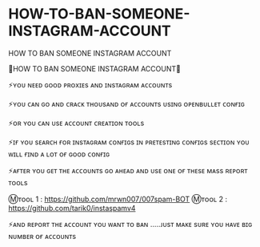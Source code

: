 # HOW-TO-BAN-SOMEONE-INSTAGRAM-ACCOUNT
HOW TO BAN SOMEONE  INSTAGRAM ACCOUNT

:beginner:HOW TO BAN SOMEONE  INSTAGRAM ACCOUNT:beginner:

:zap:ʏᴏᴜ ɴᴇᴇᴅ ɢᴏᴏᴅ ᴘʀᴏxɪᴇs ᴀɴᴅ ɪɴsᴛᴀɢʀᴀᴍ ᴀᴄᴄᴏᴜɴᴛs

:zap:ʏᴏᴜ ᴄᴀɴ ɢᴏ ᴀɴᴅ ᴄʀᴀᴄᴋ ᴛʜᴏᴜsᴀɴᴅ ᴏғ ᴀᴄᴄᴏᴜɴᴛs ᴜsɪɴɢ ᴏᴘᴇɴʙᴜʟʟᴇᴛ ᴄᴏɴғɪɢ

:zap:ᴏʀ ʏᴏᴜ ᴄᴀɴ ᴜsᴇ ᴀᴄᴄᴏᴜɴᴛ ᴄʀᴇᴀᴛɪᴏɴ ᴛᴏᴏʟs

:zap:ɪғ ʏᴏᴜ sᴇᴀʀᴄʜ ғᴏʀ ɪɴsᴛᴀɢʀᴀᴍ ᴄᴏɴғɪɢs ɪɴ ᴘʀᴇᴛᴇsᴛɪɴɢ ᴄᴏɴғɪɢs sᴇᴄᴛɪᴏɴ ʏᴏᴜ ᴡɪʟʟ ғɪɴᴅ ᴀ ʟᴏᴛ ᴏғ ɢᴏᴏᴅ ᴄᴏɴғɪɢ

:zap:ᴀғᴛᴇʀ ʏᴏᴜ ɢᴇᴛ ᴛʜᴇ ᴀᴄᴄᴏᴜɴᴛs ɢᴏ ᴀʜᴇᴀᴅ ᴀɴᴅ ᴜsᴇ ᴏɴᴇ ᴏғ ᴛʜᴇsᴇ ᴍᴀss ʀᴇᴘᴏʀᴛ ᴛᴏᴏʟs

:m:ᴛᴏᴏʟ 1 : https://github.com/mrwn007/007spam-BOT
:m:ᴛᴏᴏʟ 2 : https://github.com/tarik0/instaspamv4

:zap:ᴀɴᴅ ʀᴇᴘᴏʀᴛ ᴛʜᴇ ᴀᴄᴄᴏᴜɴᴛ ʏᴏᴜ ᴡᴀɴᴛ ᴛᴏ ʙᴀɴ .....ᴊᴜsᴛ ᴍᴀᴋᴇ sᴜʀᴇ ʏᴏᴜ ʜᴀᴠᴇ ʙɪɢ ɴᴜᴍʙᴇʀ ᴏғ ᴀᴄᴄᴏᴜɴᴛs
